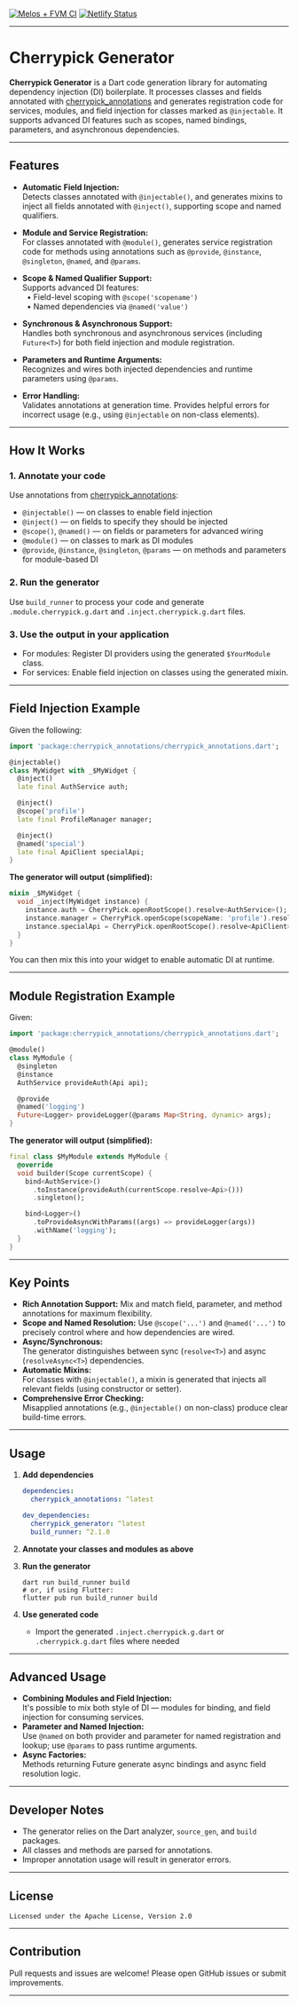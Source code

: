 [![Melos + FVM CI](https://github.com/pese-git/cherrypick/actions/workflows/pipeline.yml/badge.svg)](https://github.com/pese-git/cherrypick/actions/workflows/pipeline.yml)
[![Netlify Status](https://api.netlify.com/api/v1/badges/3c3e0f98-27a9-4dd4-9eab-4be0b96798b8/deploy-status)](https://app.netlify.com/projects/cherrypick-di/deploys)

---

# Cherrypick Generator

**Cherrypick Generator** is a Dart code generation library for automating dependency injection (DI) boilerplate. It processes classes and fields annotated with [cherrypick_annotations](https://pub.dev/packages/cherrypick_annotations) and generates registration code for services, modules, and field injection for classes marked as `@injectable`. It supports advanced DI features such as scopes, named bindings, parameters, and asynchronous dependencies.

---

## Features

- **Automatic Field Injection:**  
  Detects classes annotated with `@injectable()`, and generates mixins to inject all fields annotated with `@inject()`, supporting scope and named qualifiers.

- **Module and Service Registration:**  
  For classes annotated with `@module()`, generates service registration code for methods using annotations such as `@provide`, `@instance`, `@singleton`, `@named`, and `@params`.

- **Scope & Named Qualifier Support:**  
  Supports advanced DI features:  
  &nbsp;&nbsp;• Field-level scoping with `@scope('scopename')`  
  &nbsp;&nbsp;• Named dependencies via `@named('value')`

- **Synchronous & Asynchronous Support:**  
  Handles both synchronous and asynchronous services (including `Future<T>`) for both field injection and module registration.

- **Parameters and Runtime Arguments:**  
  Recognizes and wires both injected dependencies and runtime parameters using `@params`.

- **Error Handling:**  
  Validates annotations at generation time. Provides helpful errors for incorrect usage (e.g., using `@injectable` on non-class elements).

---

## How It Works

### 1. Annotate your code

Use annotations from [cherrypick_annotations](https://pub.dev/packages/cherrypick_annotations):

- `@injectable()` — on classes to enable field injection  
- `@inject()` — on fields to specify they should be injected  
- `@scope()`, `@named()` — on fields or parameters for advanced wiring  
- `@module()` — on classes to mark as DI modules  
- `@provide`, `@instance`, `@singleton`, `@params` — on methods and parameters for module-based DI

### 2. Run the generator

Use `build_runner` to process your code and generate `.module.cherrypick.g.dart` and `.inject.cherrypick.g.dart` files.

### 3. Use the output in your application

- For modules: Register DI providers using the generated `$YourModule` class.
- For services: Enable field injection on classes using the generated mixin.

---

## Field Injection Example

Given the following:

```dart
import 'package:cherrypick_annotations/cherrypick_annotations.dart';

@injectable()
class MyWidget with _$MyWidget {
  @inject()
  late final AuthService auth;

  @inject()
  @scope('profile')
  late final ProfileManager manager;

  @inject()
  @named('special')
  late final ApiClient specialApi;
}
```

**The generator will output (simplified):**
```dart
mixin _$MyWidget {
  void _inject(MyWidget instance) {
    instance.auth = CherryPick.openRootScope().resolve<AuthService>();
    instance.manager = CherryPick.openScope(scopeName: 'profile').resolve<ProfileManager>();
    instance.specialApi = CherryPick.openRootScope().resolve<ApiClient>(named: 'special');
  }
}
```
You can then mix this into your widget to enable automatic DI at runtime.

---

## Module Registration Example

Given:

```dart
import 'package:cherrypick_annotations/cherrypick_annotations.dart';

@module()
class MyModule {
  @singleton
  @instance
  AuthService provideAuth(Api api);

  @provide
  @named('logging')
  Future<Logger> provideLogger(@params Map<String, dynamic> args);
}
```

**The generator will output (simplified):**
```dart
final class $MyModule extends MyModule {
  @override
  void builder(Scope currentScope) {
    bind<AuthService>()
      .toInstance(provideAuth(currentScope.resolve<Api>()))
      .singleton();

    bind<Logger>()
      .toProvideAsyncWithParams((args) => provideLogger(args))
      .withName('logging');
  }
}
```

---

## Key Points

- **Rich Annotation Support:** 
  Mix and match field, parameter, and method annotations for maximum flexibility.
- **Scope and Named Resolution:**
  Use `@scope('...')` and `@named('...')` to precisely control where and how dependencies are wired.
- **Async/Synchronous:**  
  The generator distinguishes between sync (`resolve<T>`) and async (`resolveAsync<T>`) dependencies.
- **Automatic Mixins:**  
  For classes with `@injectable()`, a mixin is generated that injects all relevant fields (using constructor or setter).
- **Comprehensive Error Checking:**  
  Misapplied annotations (e.g., `@injectable()` on non-class) produce clear build-time errors.

---

## Usage

1. **Add dependencies**

   ```yaml
   dependencies:
     cherrypick_annotations: ^latest

   dev_dependencies:
     cherrypick_generator: ^latest
     build_runner: ^2.1.0
   ```

2. **Annotate your classes and modules as above**

3. **Run the generator**

   ```shell
   dart run build_runner build
   # or, if using Flutter:
   flutter pub run build_runner build
   ```

4. **Use generated code**

   - Import the generated `.inject.cherrypick.g.dart` or `.cherrypick.g.dart` files where needed

---

## Advanced Usage

- **Combining Modules and Field Injection:**  
  It's possible to mix both style of DI — modules for binding, and field injection for consuming services.
- **Parameter and Named Injection:**  
  Use `@named` on both provider and parameter for named registration and lookup; use `@params` to pass runtime arguments.
- **Async Factories:**  
  Methods returning Future<T> generate async bindings and async field resolution logic.

---

## Developer Notes

- The generator relies on the Dart analyzer, `source_gen`, and `build` packages.
- All classes and methods are parsed for annotations.
- Improper annotation usage will result in generator errors.

---

## License

```
Licensed under the Apache License, Version 2.0
```

---

## Contribution

Pull requests and issues are welcome! Please open GitHub issues or submit improvements.

---

